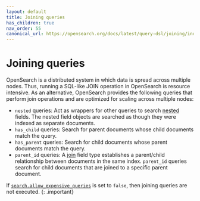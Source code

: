 ```yaml
---
layout: default
title: Joining queries
has_children: true
nav_order: 55
canonical_url: https://opensearch.org/docs/latest/query-dsl/joining/index/
---
```


# Joining queries

OpenSearch is a distributed system in which data is spread across multiple nodes. Thus, running a SQL-like JOIN operation in OpenSearch is resource intensive. As an alternative, OpenSearch provides the following queries that perform join operations and are optimized for scaling across multiple nodes:

- `nested` queries: Act as wrappers for other queries to search [nested]({{site.url}}{{site.baseurl}}/field-types/supported-field-types/nested/) fields. The nested field objects are searched as though they were indexed as separate documents.
- `has_child` queries: Search for parent documents whose child documents match the query.
- `has_parent` queries: Search for child documents whose parent documents match the query.
- `parent_id` queries: A [join]({{site.url}}{{site.baseurl}}/field-types/supported-field-types/nested/) field type establishes a parent/child relationship between documents in the same index. `parent_id` queries search for child documents that are joined to a specific parent document. 

If [`search.allow_expensive_queries`]({{site.url}}{{site.baseurl}}/query-dsl/index/#expensive-queries) is set to `false`, then joining queries are not executed.
{: .important}